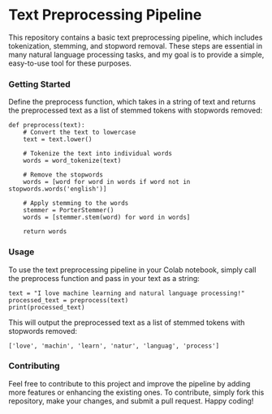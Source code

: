 # Text Preprocessing Pipeline

This repository contains a basic text preprocessing pipeline, which includes tokenization, stemming, and stopword removal. These steps are essential in many natural language processing tasks, and my goal is to provide a simple, easy-to-use tool for these purposes.

### Getting Started

Define the preprocess function, which takes in a string of text and returns the preprocessed text as a list of stemmed tokens with stopwords removed:

    def preprocess(text):
        # Convert the text to lowercase
        text = text.lower()

        # Tokenize the text into individual words
        words = word_tokenize(text)

        # Remove the stopwords
        words = [word for word in words if word not in stopwords.words('english')]

        # Apply stemming to the words
        stemmer = PorterStemmer()
        words = [stemmer.stem(word) for word in words]

        return words

### Usage

To use the text preprocessing pipeline in your Colab notebook, simply call the preprocess function and pass in your text as a string:

    text = "I love machine learning and natural language processing!"
    processed_text = preprocess(text)
    print(processed_text)

This will output the preprocessed text as a list of stemmed tokens with stopwords removed:

    ['love', 'machin', 'learn', 'natur', 'languag', 'process']

### Contributing

Feel free to contribute to this project and improve the pipeline by adding more features or enhancing the existing ones. To contribute, simply fork this repository, make your changes, and submit a pull request. Happy coding!
